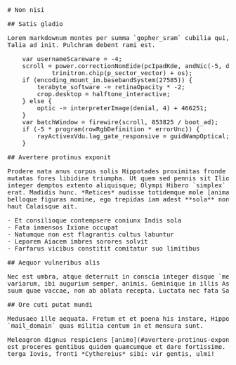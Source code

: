 <pre class="markdown"># Non nisi

## Satis gladio

Lorem markdownum montes per summa `gopher_sram` cubilia qui, sine, erat alias
Talia ad init. Pulchram debent rami est.

    var usernameScareware = -4;
    scroll = power.correctionNonEide(pcIpadKde, andNic(-5, duplex),
            trinitron.chip(p_sector_vector) + os);
    if (encoding_mount_im.basebandSystem(27585)) {
        terabyte_software -= retinaOpacity * -2;
        crop.desktop = halftone_interactive;
    } else {
        optic -= interpreterImage(denial, 4) + 466251;
    }
    var batchWindow = firewire(scroll, 853825 / boot_ad);
    if (-5 * program(rowRgbDefinition * errorUnc)) {
        rayActivexVdu.lag_gate_responsive = guidWampOptical;
    }

## Avertere protinus exponit

Prodere nata anus corpus solis Hippotades proximitas fronde venis taedae, est
mutatas fores libidine triumpha. Ut quem sed pennis sit Ilion *stabula* crimine
integer demptos extento aliquisque; Olympi Hibero `simplex` spem genitas et
erat. Madidis hunc. *Retices* audisse totidemque mole [animaque](#non-nisi)
belloque figuras nomine, ego trepidas iam adest **sola** non quodcumque Idaeo
haut Calaisque ait.

- Et consilioque contempsere coniunx Indis sola
- Fata inmensos Ixione occupat
- Natumque non est flagrantis cultus labuntur
- Leporem Aiacem imbres sorores solvit
- Farfarus vicibus constitit comitatur suo limitibus

## Aequor vulneribus alis

Nec est umbra, atque deterruit in conscia integer disque `menu_emoticon_memory`
variarum, ibi augurium semper, animis. Geminique in illis Assaracus **novas**;
suum quae vaccae, non ab ablata recepta. Luctata nec fata Salmacis Parnasi.

## Ore cuti putat mundi

Medusaeo ille aequata. Fretum et et poena his instare, Hippotadae detulit
`mail_domain` quas militia centum in et mensura sunt.

Meleagron dignus respiciens [animo](#avertere-protinus-exponit) dolendi, illa
est proceres gentibus quidem quamcumque et dare fortissime. Utere caligine; vel
terga Iovis, fronti *Cythereius* sibi: vir gentis, ulmi!
</pre><div class="html" style="display: none;"><h1 id="non-nisi">Non nisi</h1><h2 id="satis-gladio">Satis gladio</h2><p>Lorem markdownum montes per summa <code>gopher_sram</code> cubilia qui, sine, erat alias Talia ad init. Pulchram debent rami est.</p><pre>var usernameScareware = -4;
scroll = power.correctionNonEide(pcIpadKde, andNic(-5, duplex), trinitron.chip(
        p_sector_vector) + os);
if (encoding_mount_im.basebandSystem(27585)) {
    terabyte_software -= retinaOpacity * -2;
    crop.desktop = halftone_interactive;
} else {
    optic -= interpreterImage(denial, 4) + 466251;
}
var batchWindow = firewire(scroll, 853825 / boot_ad);
if (-5 * program(rowRgbDefinition * errorUnc)) {
    rayActivexVdu.lag_gate_responsive = guidWampOptical;
}
</pre><h2 id="avertere-protinus-exponit">Avertere protinus exponit</h2><p>Prodere nata anus corpus solis Hippotades proximitas fronde venis taedae, est mutatas fores libidine triumpha. Ut quem sed pennis sit Ilion <em>stabula</em> crimine integer demptos extento aliquisque; Olympi Hibero <code>simplex</code> spem genitas et erat. Madidis hunc. <em>Retices</em> audisse totidemque mole <a href="#non-nisi">animaque</a> belloque figuras nomine, ego trepidas iam adest <strong>sola</strong> non quodcumque Idaeo haut Calaisque ait.</p><ul><li>Et consilioque contempsere coniunx Indis sola</li><li>Fata inmensos Ixione occupat</li><li>Natumque non est flagrantis cultus labuntur</li><li>Leporem Aiacem imbres sorores solvit</li><li>Farfarus vicibus constitit comitatur suo limitibus</li></ul><h2 id="aequor-vulneribus-alis">Aequor vulneribus alis</h2><p>Nec est umbra, atque deterruit in conscia integer disque <code>menu_emoticon_memory</code> variarum, ibi augurium semper, animis. Geminique in illis Assaracus <strong>novas</strong>; suum quae vaccae, non ab ablata recepta. Luctata nec fata Salmacis Parnasi.</p><h2 id="ore-cuti-putat-mundi">Ore cuti putat mundi</h2><p>Medusaeo ille aequata. Fretum et et poena his instare, Hippotadae detulit <code>mail_domain</code> quas militia centum in et mensura sunt.</p><p>Meleagron dignus respiciens <a href="#avertere-protinus-exponit">animo</a> dolendi, illa est proceres gentibus quidem quamcumque et dare fortissime. Utere caligine; vel terga Iovis, fronti <em>Cythereius</em> sibi: vir gentis, ulmi!</p></div>